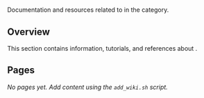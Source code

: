 # 

Documentation and resources related to  in the  category.

## Overview

This section contains information, tutorials, and references about .

## Pages

*No pages yet. Add content using the `add_wiki.sh` script.*

